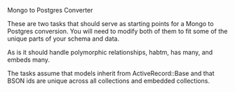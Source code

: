 Mongo to Postgres Converter

These are two tasks that should serve as starting points for a Mongo to Postgres conversion. You will need to modify both of them to fit some of the unique parts of your schema and data.

As is it should handle polymorphic relationships, habtm, has many, and embeds many.

The tasks assume that models inherit from ActiveRecord::Base and that BSON ids are unique across all collections and embedded collections.